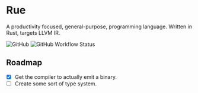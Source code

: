 # Rue

A productivity focused, general-purpose, programming language. Written in Rust, targets LLVM IR.

![GitHub](https://img.shields.io/github/license/bassj/rue?style=flat-square)
![GitHub Workflow Status](https://img.shields.io/github/actions/workflow/status/bassj/rue/rust.yml?style=flat-square)

## Roadmap
 
 * [X] Get the compiler to actually emit a binary.
 * [ ] Create some sort of type system.